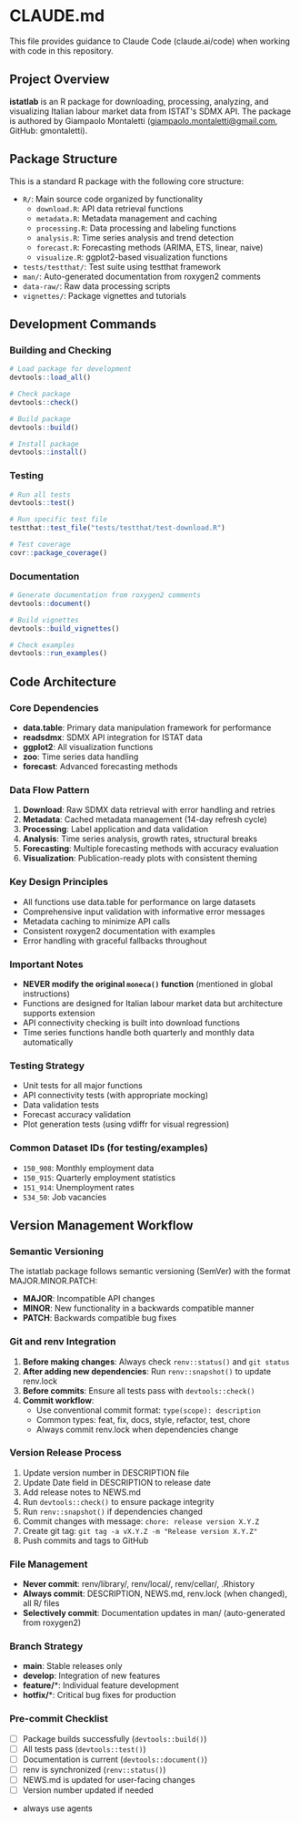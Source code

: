 # CLAUDE.md

This file provides guidance to Claude Code (claude.ai/code) when working with code in this repository.

## Project Overview

**istatlab** is an R package for downloading, processing, analyzing, and visualizing Italian labour market data from ISTAT's SDMX API. The package is authored by Giampaolo Montaletti (giampaolo.montaletti@gmail.com, GitHub: gmontaletti).

## Package Structure

This is a standard R package with the following core structure:

- `R/`: Main source code organized by functionality
  - `download.R`: API data retrieval functions
  - `metadata.R`: Metadata management and caching
  - `processing.R`: Data processing and labeling functions
  - `analysis.R`: Time series analysis and trend detection
  - `forecast.R`: Forecasting methods (ARIMA, ETS, linear, naive)
  - `visualize.R`: ggplot2-based visualization functions
- `tests/testthat/`: Test suite using testthat framework
- `man/`: Auto-generated documentation from roxygen2 comments
- `data-raw/`: Raw data processing scripts
- `vignettes/`: Package vignettes and tutorials

## Development Commands

### Building and Checking
```r
# Load package for development
devtools::load_all()

# Check package
devtools::check()

# Build package
devtools::build()

# Install package
devtools::install()
```

### Testing
```r
# Run all tests
devtools::test()

# Run specific test file
testthat::test_file("tests/testthat/test-download.R")

# Test coverage
covr::package_coverage()
```

### Documentation
```r
# Generate documentation from roxygen2 comments
devtools::document()

# Build vignettes
devtools::build_vignettes()

# Check examples
devtools::run_examples()
```

## Code Architecture

### Core Dependencies
- **data.table**: Primary data manipulation framework for performance
- **readsdmx**: SDMX API integration for ISTAT data
- **ggplot2**: All visualization functions
- **zoo**: Time series data handling
- **forecast**: Advanced forecasting methods

### Data Flow Pattern
1. **Download**: Raw SDMX data retrieval with error handling and retries
2. **Metadata**: Cached metadata management (14-day refresh cycle)
3. **Processing**: Label application and data validation
4. **Analysis**: Time series analysis, growth rates, structural breaks
5. **Forecasting**: Multiple forecasting methods with accuracy evaluation
6. **Visualization**: Publication-ready plots with consistent theming

### Key Design Principles
- All functions use data.table for performance on large datasets
- Comprehensive input validation with informative error messages
- Metadata caching to minimize API calls
- Consistent roxygen2 documentation with examples
- Error handling with graceful fallbacks throughout

### Important Notes
- **NEVER modify the original `moneca()` function** (mentioned in global instructions)
- Functions are designed for Italian labour market data but architecture supports extension
- API connectivity checking is built into download functions
- Time series functions handle both quarterly and monthly data automatically

### Testing Strategy
- Unit tests for all major functions
- API connectivity tests (with appropriate mocking)
- Data validation tests
- Forecast accuracy validation
- Plot generation tests (using vdiffr for visual regression)

### Common Dataset IDs (for testing/examples)
- `150_908`: Monthly employment data
- `150_915`: Quarterly employment statistics  
- `151_914`: Unemployment rates
- `534_50`: Job vacancies

## Version Management Workflow

### Semantic Versioning
The istatlab package follows semantic versioning (SemVer) with the format MAJOR.MINOR.PATCH:
- **MAJOR**: Incompatible API changes
- **MINOR**: New functionality in a backwards compatible manner
- **PATCH**: Backwards compatible bug fixes

### Git and renv Integration
1. **Before making changes**: Always check `renv::status()` and `git status`
2. **After adding new dependencies**: Run `renv::snapshot()` to update renv.lock
3. **Before commits**: Ensure all tests pass with `devtools::check()`
4. **Commit workflow**: 
   - Use conventional commit format: `type(scope): description`
   - Common types: feat, fix, docs, style, refactor, test, chore
   - Always commit renv.lock when dependencies change

### Version Release Process
1. Update version number in DESCRIPTION file
2. Update Date field in DESCRIPTION to release date
3. Add release notes to NEWS.md
4. Run `devtools::check()` to ensure package integrity
5. Run `renv::snapshot()` if dependencies changed
6. Commit changes with message: `chore: release version X.Y.Z`
7. Create git tag: `git tag -a vX.Y.Z -m "Release version X.Y.Z"`
8. Push commits and tags to GitHub

### File Management
- **Never commit**: renv/library/, renv/local/, renv/cellar/, .Rhistory
- **Always commit**: DESCRIPTION, NEWS.md, renv.lock (when changed), all R/ files
- **Selectively commit**: Documentation updates in man/ (auto-generated from roxygen2)

### Branch Strategy
- **main**: Stable releases only
- **develop**: Integration of new features
- **feature/***: Individual feature development
- **hotfix/***: Critical bug fixes for production

### Pre-commit Checklist
- [ ] Package builds successfully (`devtools::build()`)
- [ ] All tests pass (`devtools::test()`)
- [ ] Documentation is current (`devtools::document()`)
- [ ] renv is synchronized (`renv::status()`)
- [ ] NEWS.md is updated for user-facing changes
- [ ] Version number updated if needed
- always use agents